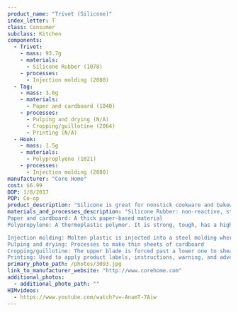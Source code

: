 ```yaml
---
product_name: "Trivet (Silicone)"
index_letter: T
class: Consumer
subclass: Kitchen
components:
  - Trivet:
    - mass: 93.7g
    - materials:
      - Silicone Rubber (1078)
    - processes:
      - Injection molding (2080)
  - Tag:
    - mass: 3.6g
    - materials:
      - Paper and cardboard (1040)
    - processes:
      - Pulping and drying (N/A)
      - Cropping/guillotine (2064)
      - Printing (N/A)
  - Hook:
    - mass: 1.5g
    - materials:
      - Polyproplyene (1021)
    - processes:
      - Injection molding (2080)
manufacturer: "Core Home"
cost: $6.99
DOP: 1/8/2017
POP: Co-op
product_description: "Silicone is great for nonstick cookware and bakeware and will not scratch the surface."
materials_and_processes_description: "Silicone Rubber: non-reactive, stable, and resistant to extreme environments and temperatures with applications in cooking, baking, and food storage products, apparel such as undergarments, sportswear and footwear, electronics, medical devices and implants
Paper and cardboard: A thick paper-based material
Polypropylene: A thermoplastic polymer. It is strong, tough, has a high resistance to heat and acts as a barrier to moisture.

Injection molding: Molten plastic is injected into a steel molding where it is cooled
Pulping and drying: Processes to make thin sheets of cardboard
Cropping/guillotine: The upper blade is forced past a lower one to shear sheet material along a straight line
Printing: Used to apply product labels, instructions, warning, and advertisements"
primary_photo_path: /photos/3093.jpg
link_to_manufacturer_website: "http://www.corehome.com"
additional_photos:
  - additional_photo_path: ""
HIMvideos:
  - https://www.youtube.com/watch?v=-AnamT-7Aiw
---
```

